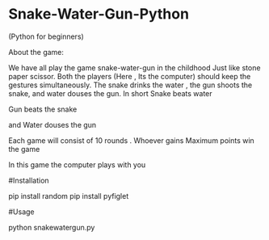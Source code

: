 # Snake-Water-Gun-Python
(Python for beginners)

About the game:

We have all play the game snake-water-gun in the childhood
Just like stone paper scissor. Both the players (Here , Its the computer) should keep the gestures simultaneously. 
The snake drinks the water , the gun shoots the snake, and water douses the gun.
In short Snake beats water  

Gun beats the snake

and Water douses the gun

Each game will consist of 10 rounds . Whoever gains Maximum points win the game

In this game the computer plays with you

#Installation

pip install random
pip install pyfiglet

#Usage

python snakewatergun.py

